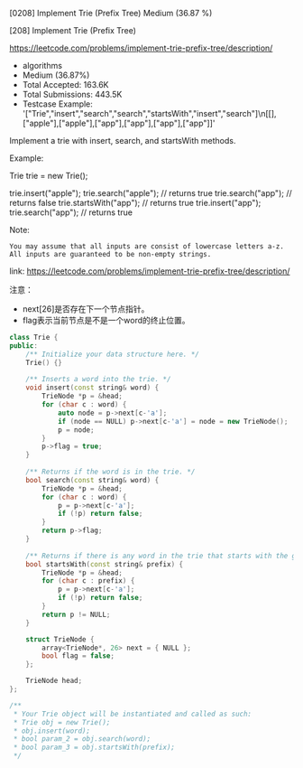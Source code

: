 [0208] Implement Trie (Prefix Tree)                                 Medium (36.87 %)

<!--front-->	
[208] Implement Trie (Prefix Tree)  

https://leetcode.com/problems/implement-trie-prefix-tree/description/

* algorithms
* Medium (36.87%)
* Total Accepted:    163.6K
* Total Submissions: 443.5K
* Testcase Example:  '["Trie","insert","search","search","startsWith","insert","search"]\n[[],["apple"],["apple"],["app"],["app"],["app"],["app"]]'

Implement a trie with insert, search, and startsWith methods.

Example:


Trie trie = new Trie();

trie.insert("apple");
trie.search("apple");   // returns true
trie.search("app");     // returns false
trie.startsWith("app"); // returns true
trie.insert("app");   
trie.search("app");     // returns true


Note:


	You may assume that all inputs are consist of lowercase letters a-z.
	All inputs are guaranteed to be non-empty strings.








<!--back-->

link: https://leetcode.com/problems/implement-trie-prefix-tree/description/

注意：

* next[26]是否存在下一个节点指针。
* flag表示当前节点是不是一个word的终止位置。

```cpp
class Trie {
public:
    /** Initialize your data structure here. */
    Trie() {}
    
    /** Inserts a word into the trie. */
    void insert(const string& word) {
        TrieNode *p = &head;
        for (char c : word) {
            auto node = p->next[c-'a'];
            if (node == NULL) p->next[c-'a'] = node = new TrieNode();
            p = node;
        }
        p->flag = true;
    }
    
    /** Returns if the word is in the trie. */
    bool search(const string& word) {
        TrieNode *p = &head; 
        for (char c : word) {
            p = p->next[c-'a'];
            if (!p) return false;
        }
        return p->flag;
    }
    
    /** Returns if there is any word in the trie that starts with the given prefix. */
    bool startsWith(const string& prefix) {
        TrieNode *p = &head; 
        for (char c : prefix) {
            p = p->next[c-'a'];
            if (!p) return false;
        }
        return p != NULL;
    }

    struct TrieNode {
        array<TrieNode*, 26> next = { NULL };
        bool flag = false;
    };

    TrieNode head;
};

/**
 * Your Trie object will be instantiated and called as such:
 * Trie obj = new Trie();
 * obj.insert(word);
 * bool param_2 = obj.search(word);
 * bool param_3 = obj.startsWith(prefix);
 */
```


